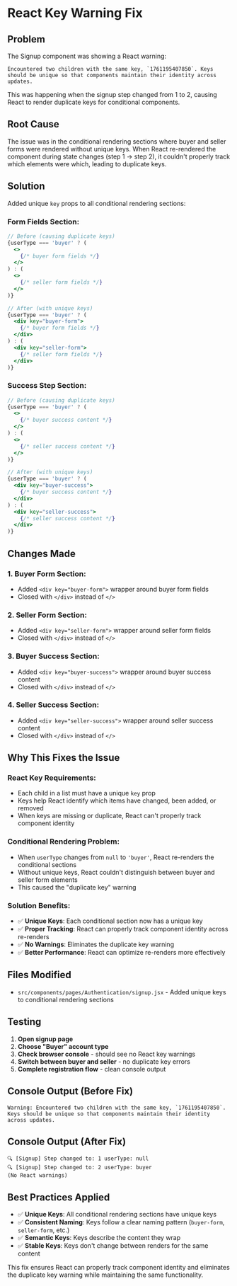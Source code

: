 # React Key Warning Fix

## Problem
The Signup component was showing a React warning:
```
Encountered two children with the same key, `1761195407850`. Keys should be unique so that components maintain their identity across updates.
```

This was happening when the signup step changed from 1 to 2, causing React to render duplicate keys for conditional components.

## Root Cause
The issue was in the conditional rendering sections where buyer and seller forms were rendered without unique keys. When React re-rendered the component during state changes (step 1 → step 2), it couldn't properly track which elements were which, leading to duplicate keys.

## Solution
Added unique `key` props to all conditional rendering sections:

### **Form Fields Section:**
```jsx
// Before (causing duplicate keys)
{userType === 'buyer' ? (
  <>
    {/* buyer form fields */}
  </>
) : (
  <>
    {/* seller form fields */}
  </>
)}

// After (with unique keys)
{userType === 'buyer' ? (
  <div key="buyer-form">
    {/* buyer form fields */}
  </div>
) : (
  <div key="seller-form">
    {/* seller form fields */}
  </div>
)}
```

### **Success Step Section:**
```jsx
// Before (causing duplicate keys)
{userType === 'buyer' ? (
  <>
    {/* buyer success content */}
  </>
) : (
  <>
    {/* seller success content */}
  </>
)}

// After (with unique keys)
{userType === 'buyer' ? (
  <div key="buyer-success">
    {/* buyer success content */}
  </div>
) : (
  <div key="seller-success">
    {/* seller success content */}
  </div>
)}
```

## Changes Made

### **1. Buyer Form Section:**
- Added `<div key="buyer-form">` wrapper around buyer form fields
- Closed with `</div>` instead of `</>`

### **2. Seller Form Section:**
- Added `<div key="seller-form">` wrapper around seller form fields
- Closed with `</div>` instead of `</>`

### **3. Buyer Success Section:**
- Added `<div key="buyer-success">` wrapper around buyer success content
- Closed with `</div>` instead of `</>`

### **4. Seller Success Section:**
- Added `<div key="seller-success">` wrapper around seller success content
- Closed with `</div>` instead of `</>`

## Why This Fixes the Issue

### **React Key Requirements:**
- Each child in a list must have a unique `key` prop
- Keys help React identify which items have changed, been added, or removed
- When keys are missing or duplicate, React can't properly track component identity

### **Conditional Rendering Problem:**
- When `userType` changes from `null` to `'buyer'`, React re-renders the conditional sections
- Without unique keys, React couldn't distinguish between buyer and seller form elements
- This caused the "duplicate key" warning

### **Solution Benefits:**
- ✅ **Unique Keys**: Each conditional section now has a unique key
- ✅ **Proper Tracking**: React can properly track component identity across re-renders
- ✅ **No Warnings**: Eliminates the duplicate key warning
- ✅ **Better Performance**: React can optimize re-renders more effectively

## Files Modified
- `src/components/pages/Authentication/signup.jsx` - Added unique keys to conditional rendering sections

## Testing
1. **Open signup page**
2. **Choose "Buyer" account type**
3. **Check browser console** - should see no React key warnings
4. **Switch between buyer and seller** - no duplicate key errors
5. **Complete registration flow** - clean console output

## Console Output (Before Fix)
```
Warning: Encountered two children with the same key, `1761195407850`. Keys should be unique so that components maintain their identity across updates.
```

## Console Output (After Fix)
```
🔍 [Signup] Step changed to: 1 userType: null
🔍 [Signup] Step changed to: 2 userType: buyer
(No React warnings)
```

## Best Practices Applied
- ✅ **Unique Keys**: All conditional rendering sections have unique keys
- ✅ **Consistent Naming**: Keys follow a clear naming pattern (`buyer-form`, `seller-form`, etc.)
- ✅ **Semantic Keys**: Keys describe the content they wrap
- ✅ **Stable Keys**: Keys don't change between renders for the same content

This fix ensures React can properly track component identity and eliminates the duplicate key warning while maintaining the same functionality.


